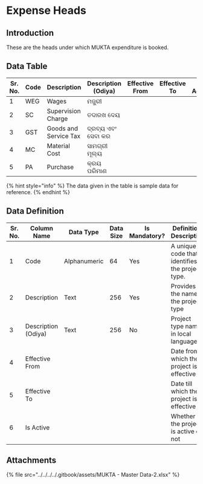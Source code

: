 # Expense Heads

## Introduction

These are the heads under which MUKTA expenditure is booked.&#x20;

## Data Table

| Sr. No. | Code | Description           | Description (Odiya) | Effective From | Effective To | Is Active |
| ------- | ---- | --------------------- | ------------------- | -------------- | ------------ | --------- |
| 1       | WEG  | Wages                 | ମଜୁରୀ               |                |              |           |
| 2       | SC   | Supervision Charge    | ତଦାରଖ ଦେୟ           |                |              |           |
| 3       | GST  | Goods and Service Tax | ଦ୍ରବ୍ୟ ଏବଂ ସେବା କର  |                |              |           |
| 4       | MC   | Material Cost         | ସାମଗ୍ରୀ ମୂଲ୍ୟ       |                |              |           |
| 5       | PA   | Purchase              | କ୍ରୟ ପରିମାଣ         |                |              |           |

{% hint style="info" %}
The data given in the table is sample data for reference.
{% endhint %}

## Data Definition

| Sr. No. | Column Name         | Data Type    | Data Size | Is Mandatory? | Definition/ Description                         |
| ------- | ------------------- | ------------ | --------- | ------------- | ----------------------------------------------- |
| 1       | Code                | Alphanumeric | 64        | Yes           | A unique code that identifies the project type. |
| 2       | Description         | Text         | 256       | Yes           | Provides the name of the project type           |
| 3       | Description (Odiya) | Text         | 256       | No            | Project type name in local language             |
| 4       | Effective From      |              |           |               | Date from which the project is effective        |
| 5       | Effective To        |              |           |               | Date till which the project is effective        |
| 6       | Is Active           |              |           |               | Whether the project is active or not            |

## Attachments

{% file src="../../../../.gitbook/assets/MUKTA - Master Data-2.xlsx" %}
